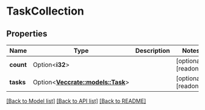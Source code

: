 # TaskCollection

## Properties

Name | Type | Description | Notes
------------ | ------------- | ------------- | -------------
**count** | Option<**i32**> |  | [optional][readonly]
**tasks** | Option<[**Vec<crate::models::Task>**](task.md)> |  | [optional][readonly]

[[Back to Model list]](../README.md#documentation-for-models) [[Back to API list]](../README.md#documentation-for-api-endpoints) [[Back to README]](../README.md)


